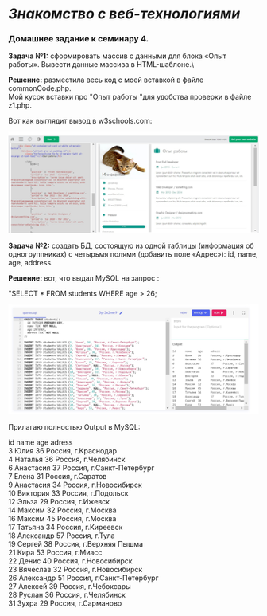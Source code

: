 # *Знакомство с веб-технологиями* #
### **Домашнее задание к семинару 4.** ### 

**Задача №1:** сформировать массив с данными для блока «Опыт работы».
Вывести данные массива в HTML-шаблоне.\

**Решение:** разместила весь код с моей вставкой в файле commonCode.php.\
Мой кусок вставки про "Опыт работы "для удобства проверки в файле z1.php.

Вот как выглядит вывод в  w3schools.com:

![Сообщение-текст](runPHP.jpg)

**Задача №2:** создать БД, состоящую из одной таблицы (информация об одногруппниках) с четырьмя полями (добавить поле «Адрес»): id, name, age, address.

**Решение:** вот, что выдал MySQL на запрос :

"SELECT * FROM students WHERE age > 26;

![Сообщение-текст](run.jpg)

Прилагаю полностью Output в MySQL:

id	name	age	adress\
3	Юлия	36	Россия, г.Краснодар\
4	Наталья	36	Россия, г.Челябинск\
6	Анастасия	37	Россия, г.Санкт-Петербург\
7	Елена	31	Россия, г.Саратов\
9	Анастасия	34	Россия, г.Новосибирск\
10	Виктория	33	Россия, г.Подольск\
12	Эльза	29	Россия, г.Ижевск\
14	Максим	32	Россия, г.Москва\
16	Максим	45	Россия, г.Москва\
17	Татьяна	34	Россия, г.Киреевск\
18	Александр	57	Россия, г.Тула\
19	Сергей	38	Россия, г.Верхняя Пышма\
21	Кира	53	Россия, г.Миасс\
22	Денис	40	Россия, г.Новосибирск\
23	Вячеслав	32	Россия, г.Новосибирск\
26	Александр	51	Россия, г.Санкт-Петербург\
27	Алексей	39	Россия, г.Чебоксары\
28	Руслан	36	Россия, г.Челябинск\
31	Зухра	29	Россия, г.Сарманово